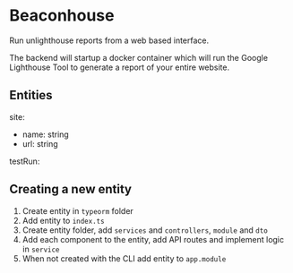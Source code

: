 # Beaconhouse

Run unlighthouse reports from a web based interface.

The backend will startup a docker container which will run the Google Lighthouse Tool to generate a report of your entire website.


## Entities

site:
- name: string
- url: string

testRun:


## Creating a new entity

1. Create entity in `typeorm` folder
2. Add entity to `index.ts` 
3. Create entity folder, add `services` and `controllers`, `module` and `dto`
4. Add each component to the entity, add API routes and implement logic in `service` 
5. When not created with the CLI add entity to `app.module`